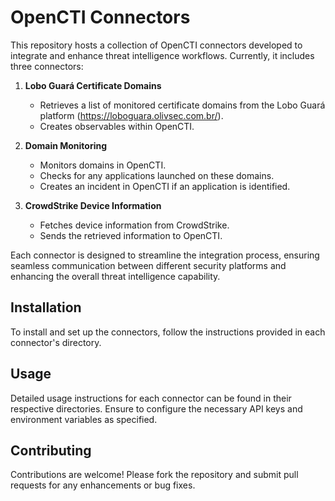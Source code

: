 # OpenCTI Connectors

This repository hosts a collection of OpenCTI connectors developed to integrate and enhance threat intelligence workflows. Currently, it includes three connectors:

1. **Lobo Guará Certificate Domains**
   - Retrieves a list of monitored certificate domains from the Lobo Guará platform (https://loboguara.olivsec.com.br/).
   - Creates observables within OpenCTI.

2. **Domain Monitoring**
   - Monitors domains in OpenCTI.
   - Checks for any applications launched on these domains.
   - Creates an incident in OpenCTI if an application is identified.

3. **CrowdStrike Device Information**
   - Fetches device information from CrowdStrike.
   - Sends the retrieved information to OpenCTI.

Each connector is designed to streamline the integration process, ensuring seamless communication between different security platforms and enhancing the overall threat intelligence capability.

## Installation

To install and set up the connectors, follow the instructions provided in each connector's directory.

## Usage

Detailed usage instructions for each connector can be found in their respective directories. Ensure to configure the necessary API keys and environment variables as specified.

## Contributing

Contributions are welcome! Please fork the repository and submit pull requests for any enhancements or bug fixes.
